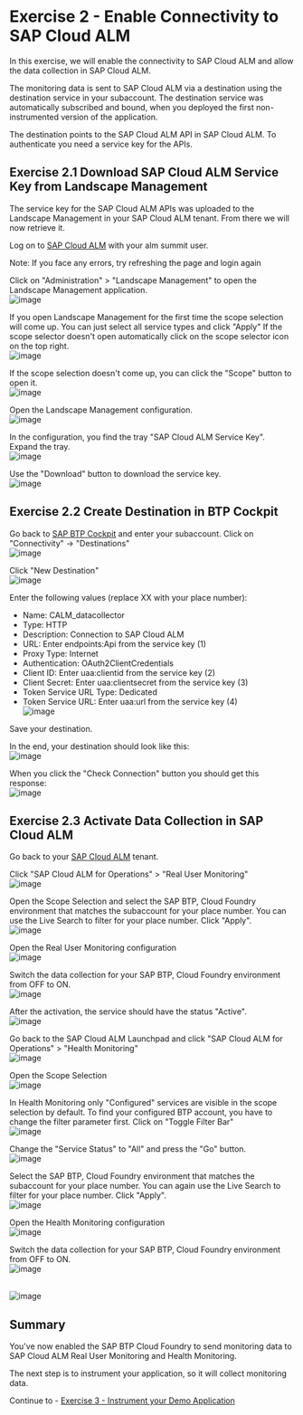 # Exercise 2 - Enable Connectivity to SAP Cloud ALM

In this exercise, we will enable the connectivity to SAP Cloud ALM and allow the data collection in SAP Cloud ALM.

The monitoring data is sent to SAP Cloud ALM via a destination using the destination service in your subaccount. The destination service was automatically subscribed and bound, when you deployed the first non-instrumented version of the application.

The destination points to the SAP Cloud ALM API in SAP Cloud ALM. To authenticate you need a service key for the APIs. 

## Exercise 2.1 Download SAP Cloud ALM Service Key from Landscape Management

The service key for the SAP Cloud ALM APIs was uploaded to the Landscape Management in your SAP Cloud ALM tenant. From there we will now retrieve it.

Log on to [SAP Cloud ALM](https://alm-summit-apj-ops.eu20.alm.cloud.sap/launchpad#Shell-home) with your alm summit user.

Note: If you face any errors, try refreshing the page and login again

Click on "Administration" > "Landscape Management" to open the Landscape Management application.
<br>![image](images/271245519-da2aa2e2-3ecc-49bc-8f1f-5b71be8e2aa6.png)

If you open Landscape Management for the first time the scope selection will come up. You can just select all service types and click "Apply"
If the scope selector doesn't open automatically click on the scope selector icon on the top right.
<br>![image](images/271245954-df9ac645-cfb8-40c5-924b-06bf257b0e66.png)

If the scope selection doesn't come up, you can click the "Scope" button to open it.
<br>![image](images/277740886-d9d6691e-57cf-4416-958f-59f3ee35990c.png)

Open the Landscape Management configuration.
<br>![image](images/271246082-2d86f221-ca50-451b-9842-8efdfc6e39ef.png)

In the configuration, you find the tray "SAP Cloud ALM Service Key". Expand the tray.
<br>![image](images/271266676-f107b4d5-3c86-430a-abe8-2c29680524ee.png)

Use the "Download" button to download the service key.
<br>![image](images/271266799-ba3cdd7d-020e-4c56-8f5a-618b4e6522ef.png)

## Exercise 2.2 Create Destination in BTP Cockpit

Go back to [SAP BTP Cockpit](https://emea.cockpit.btp.cloud.sap/cockpit?idp=almsummit2024.accounts.ondemand.com#/globalaccount/d9a9f651-0f63-4e57-b56b-e6305c5cf0c1) and enter your subaccount. Click on "Connectivity" -> "Destinations"
<br>![image](images/271266952-bd8b7f95-b118-43cf-8a69-35e33a270373.png)

Click "New Destination"
<br>![image](images/271267036-b99546f5-2171-4a66-a6a1-7f6c4ed1cd34.png)

Enter the following values (replace XX with your place number):
- Name: CALM_datacollector
- Type: HTTP
- Description: Connection to SAP Cloud ALM
- URL: Enter endpoints:Api from the service key (1)
- Proxy Type: Internet
- Authentication: OAuth2ClientCredentials
- Client ID: Enter uaa:clientid from the service key (2)
- Client Secret: Enter uaa:clientsecret from the service key (3)
- Token Service URL Type: Dedicated
- Token Service URL: Enter uaa:url from the service key (4)
<br>![image](images/270756506-170b4a57-0aaf-4b00-9e90-30350e48f4ea.png)

Save your destination.

In the end, your destination should look like this:
<br>![image](images/271267184-1b768df0-e72e-451d-9f47-a980a9573c27.png)

When you click the "Check Connection" button you should get this response:
<br>![image](images/277742726-b9c90439-fd22-455e-9de7-7cbdf91537cd.png)

## Exercise 2.3 Activate Data Collection in SAP Cloud ALM

Go back to your [SAP Cloud ALM](https://alm-summit-apj-ops.eu20.alm.cloud.sap/launchpad#Shell-home) tenant.

Click "SAP Cloud ALM for Operations" > "Real User Monitoring"
<br>![image](images/271267314-931bd470-9b09-41b5-a067-d4339e71728d.png)

Open the Scope Selection and select the SAP BTP, Cloud Foundry environment that matches the subaccount for your place number. 
You can use the Live Search to filter for your place number.
Click "Apply".
<br>![image](images/277744803-7d29179b-ca43-410a-a787-361ed722e264.png)

Open the Real User Monitoring configuration
<br>![image](images/271267443-853c72ef-3e54-4179-9c86-6e61f1117b59.png)

Switch the data collection for your SAP BTP, Cloud Foundry environment from OFF to ON.
<br>![image](images/271267507-425d3fa0-b3ef-4953-8a84-859df4397b95.png)

After the activation, the service should have the status "Active".
<br>![image](images/271267711-14202ca6-9d26-4822-b34f-7d9cd60a12ec.png)

Go back to the SAP Cloud ALM Launchpad and click "SAP Cloud ALM for Operations" > "Health Monitoring"
<br>![image](images/271306660-2c89d95d-c61c-4c8c-8848-59f6adb42da7.png)

Open the Scope Selection
<br>![image](images/271306877-6adb5fa3-343f-4588-866f-8809face65eb.png)

In Health Monitoring only "Configured" services are visible in the scope selection by default. To find your configured BTP account, you have to change the filter parameter first. Click on "Toggle Filter Bar"
<br>![image](images/271306997-2d5700a6-1bc9-4a97-86ec-925bd2fa1011.png)

Change the "Service Status" to "All" and press the "Go" button.
<br>![image](images/277744539-689cf4d6-9dc5-4e88-b1e7-12a8d243c04a.png)

Select the SAP BTP, Cloud Foundry environment that matches the subaccount for your place number. You can again use the Live Search to filter for your place number. Click "Apply".
<br>![image](images/277744935-4b430b1c-2e60-4893-b50a-3f8c6ffb67a3.png)

Open the Health Monitoring configuration
<br>![image](images/271307665-bfe3853b-fbf8-4f77-be60-d70f1e3ca668.png)

Switch the data collection for your SAP BTP, Cloud Foundry environment from OFF to ON.
<br>![image](images/271307773-a556f951-1207-4c80-8e04-62ef8608580b.png)

<br>![image](images/271307926-a1235d3a-bc9b-40ab-b877-b1e2a177fa9e.png)

## Summary

You've now enabled the SAP BTP Cloud Foundry to send monitoring data to SAP Cloud ALM Real User Monitoring and Health Monitoring.

The next step is to instrument your application, so it will collect monitoring data.

Continue to - [Exercise 3 - Instrument your Demo Application](../ex3/README.md)
